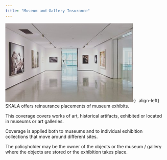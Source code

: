 ```yaml
---
title: "Museum and Gallery Insurance"
---
```


![image-left](/assets/images/reinsurance/museums.jpg){: .align-left}
SKALA offers reinsurance placements of museum exhibits.

This coverage covers works of art, historical artifacts, exhibited or located in museums or art galleries.

Coverage is applied both to museums and to individual exhibition collections that move around different
sites.

The policyholder may be the owner of the objects or the museum / gallery where the objects are stored
or the exhibition takes place.